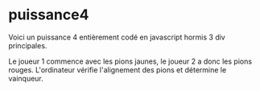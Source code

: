 # puissance4

Voici un puissance 4 entièrement codé en javascript hormis 3 div principales.

Le joueur 1 commence avec les pions jaunes, le joueur 2 a donc les pions rouges.
L'ordinateur vérifie l'alignement des pions et détermine le vainqueur.


